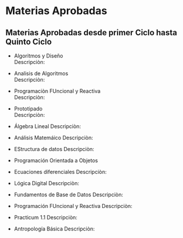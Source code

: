 # Materias Aprobadas
## Materias Aprobadas desde primer Ciclo hasta Quinto Ciclo
* Algoritmos y Diseño  
Descripciòn:  
* Analisis de Algoritmos  
Descripciòn:  
* Programaciòn FUncional y Reactiva  
Descripciòn:  
* Prototipado  
Descripciòn:
* Álgebra Lineal
Descripciòn:
* Análisis Matemáico
Descripciòn:
* EStructura de datos
Descripciòn:
* Programación Orientada a Objetos

* Ecuaciones diferenciales
Descripciòn:
* Lógica Digital
Descripciòn:
* Fundamentos de Base de Datos
Descripciòn:
* Programación FUncional y Reactiva
Descripciòn:
* Practicum 1.1
Descripciòn:
* Antropología Básica
Descripciòn:
